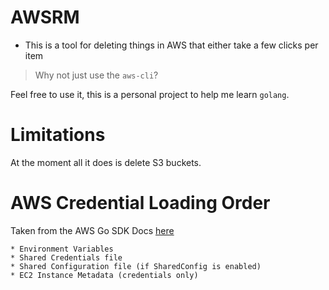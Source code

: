# AWSRM

- This is a tool for deleting things in AWS that either take a few clicks per item

> Why not just use the `aws-cli`?

Feel free to use it, this is a personal project to help me learn `golang`.

# Limitations

At the moment all it does is delete S3 buckets.





# AWS Credential Loading Order

Taken from the AWS Go SDK Docs [here](https://docs.aws.amazon.com/sdk-for-go/api/aws/session/)
```
* Environment Variables
* Shared Credentials file
* Shared Configuration file (if SharedConfig is enabled)
* EC2 Instance Metadata (credentials only)
```